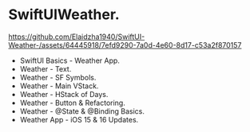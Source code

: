 SwiftUIWeather.
===============

https://github.com/Elaidzha1940/SwiftUI-Weather-/assets/64445918/7efd9290-7a0d-4e60-8d17-c53a2f870157

- SwiftUI Basics - Weather App.
- Weather - Text.
- Weather - SF Symbols.
- Weather - Main VStack.
- Weather - HStack of Days.
- Weather - Button & Refactoring.
- Weather - @State & @Binding Basics.
- Weather App - iOS 15 & 16 Updates.

